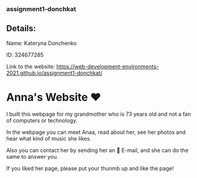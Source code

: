 ### assignment1-donchkat


## Details:

Name: Kateryna Donchenko


ID: 324677285


Link to the website: https://web-development-environments-2021.github.io/assignment1-donchkat/

# Anna's Website ❤️


I built this webpage for my grandmother who is 73 years old and not a fan of computers or technology.


In the webpage you can meet Anaa, read about her, see her photos and hear what kind of music she likes.


Also you can contact her by sending her an 📧 E-mail, and she can do the same to answer you.


If you liked her page, please put your thunmb up and like the page! 


